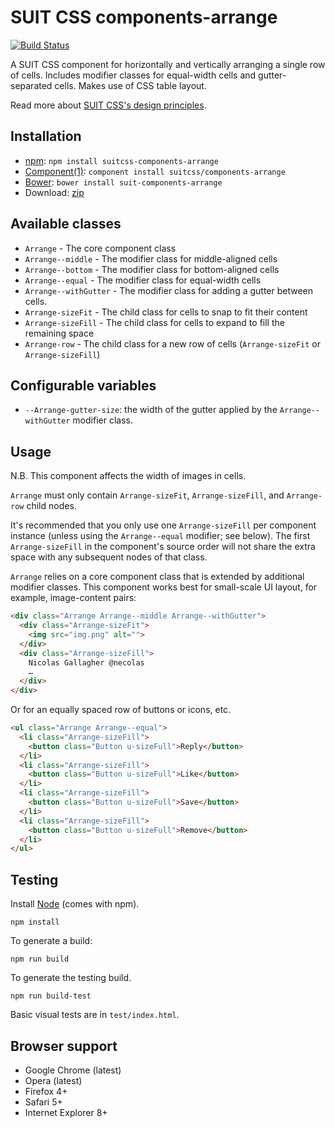 # SUIT CSS components-arrange

[![Build Status](https://secure.travis-ci.org/suitcss/components-arrange.png?branch=master)](http://travis-ci.org/suitcss/components-arrange)

A SUIT CSS component for horizontally and vertically arranging a single row of
cells. Includes modifier classes for equal-width cells and gutter-separated
cells. Makes use of CSS table layout.

Read more about [SUIT CSS's design principles](https://github.com/suitcss/suit/).

## Installation

* [npm](http://npmjs.org/): `npm install suitcss-components-arrange`
* [Component(1)](https://github.com/component/component): `component install suitcss/components-arrange`
* [Bower](http://bower.io/): `bower install suit-components-arrange`
* Download: [zip](https://github.com/suitcss/components-arrange/zipball/master)

## Available classes

* `Arrange` - The core component class
* `Arrange--middle` - The modifier class for middle-aligned cells
* `Arrange--bottom` - The modifier class for bottom-aligned cells
* `Arrange--equal` - The modifier class for equal-width cells
* `Arrange--withGutter` - The modifier class for adding a gutter between cells.
* `Arrange-sizeFit` - The child class for cells to snap to fit their content
* `Arrange-sizeFill` - The child class for cells to expand to fill the remaining space
* `Arrange-row` - The child class for a new row of cells (`Arrange-sizeFit` or `Arrange-sizeFill`)

## Configurable variables

* `--Arrange-gutter-size`: the width of the gutter applied by the
  `Arrange--withGutter` modifier class.

## Usage

N.B. This component affects the width of images in cells.

`Arrange` must only contain `Arrange-sizeFit`, `Arrange-sizeFill`, and `Arrange-row` child nodes.

It's recommended that you only use one `Arrange-sizeFill` per component
instance (unless using the `Arrange--equal` modifier; see below). The first
`Arrange-sizeFill` in the component's source order will not share the extra
space with any subsequent nodes of that class.

`Arrange` relies on a core component class that is extended by additional
modifier classes. This component works best for small-scale UI layout, for
example, image-content pairs:

```html
<div class="Arrange Arrange--middle Arrange--withGutter">
  <div class="Arrange-sizeFit">
    <img src="img.png" alt="">
  </div>
  <div class="Arrange-sizeFill">
    Nicolas Gallagher @necolas
    …
  </div>
</div>
```

Or for an equally spaced row of buttons or icons, etc.

```html
<ul class="Arrange Arrange--equal">
  <li class="Arrange-sizeFill">
    <button class="Button u-sizeFull">Reply</button>
  </li>
  <li class="Arrange-sizeFill">
    <button class="Button u-sizeFull">Like</button>
  </li>
  <li class="Arrange-sizeFill">
    <button class="Button u-sizeFull">Save</button>
  </li>
  <li class="Arrange-sizeFill">
    <button class="Button u-sizeFull">Remove</button>
  </li>
</ul>
```

## Testing

Install [Node](http://nodejs.org) (comes with npm).

```
npm install
```

To generate a build:

```
npm run build
```

To generate the testing build.

```
npm run build-test
```

Basic visual tests are in `test/index.html`.

## Browser support

* Google Chrome (latest)
* Opera (latest)
* Firefox 4+
* Safari 5+
* Internet Explorer 8+
